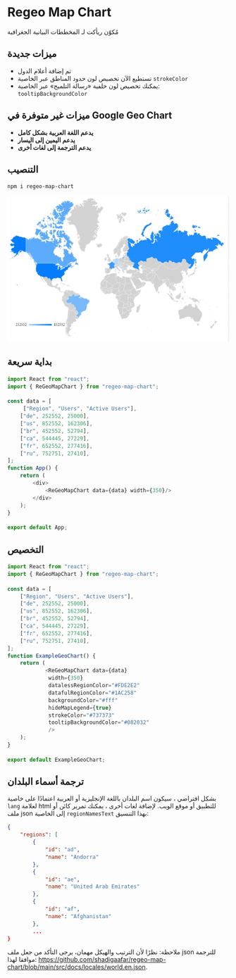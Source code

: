 # Regeo Map Chart 


مًكوّن ريأكت لـ المخططات البيانية الجغرافية

## ميزات جديدة
- تم إضافة أعلام الدول 
- تستطيع الآن تخصيص لون حدود المناطق عبر الخاصية ``strokeColor``
- يمكنك تخصيص لون خلفية «رسالة التلميح» عبر الخاصية: ``tooltipBackgroundColor``

## ميزات غير متوفرة في Google Geo Chart
- **يدعم اللغة العربية بشكل كامل**
-  **يدعم اليمين إلى اليسار**
- **يدعم الترجمة إلى لغات أخرى**


## التنصيب
```sh
npm i regeo-map-chart
```


<img src="https://raw.githubusercontent.com/shadigaafar/regeo-map-chart/main/regoeMap-example.gif" alt="Regeo Map Chart"/>

## بداية سريعة
```javascript
import React from "react";
import { ReGeoMapChart } from "regeo-map-chart";

const data = [
     ["Region", "Users", "Active Users"],
    ["de", 252552, 25000],
    ["us", 852552, 162306],
    ["br", 452552, 52794],
    ["ca", 544445, 27229],
    ["fr", 652552, 277416],
    ["ru", 752751, 27410],
];
function App() {
    return (
        <div>
            <ReGeoMapChart data={data} width={350}/>
        </div>
    );
}

export default App;

```

## التخصيص
```javascript
import React from "react";
import { ReGeoMapChart } from "regeo-map-chart";

const data = [
    ["Region", "Users", "Active Users"],
    ["de", 252552, 25000],
    ["us", 852552, 162306],
    ["br", 452552, 52794],
    ["ca", 544445, 27229],
    ["fr", 652552, 277416],
    ["ru", 752751, 27410],
];
function ExampleGeoChart() {
    return (
            <ReGeoMapChart data={data}
             width={350}
             datalessRegionColor="#FDE2E2"
             datafulRegionColor="#1AC258"
             backgroundColor="#fff"
             hideMapLegend={true}
             strokeColor="#737373"
             tooltipBackgroundColor="#082032"
             />
    );
}

export default ExampleGeoChart;

```

## ترجمة أسماء البلدان
بشكل افتراضي ، سيكون اسم البلدان باللغة الإنجليزية أو العربية اعتمادًا على خاصية ``lang`` لعلامة html للتطبيق أو موقع الويب. لإضافة لغات أخرى ، يمكنك تمرير كائن أو ملف json إلى الخاصية `` regionNamesText `` بهذا التنسيق:

```json
{
    "regions": [
        {
            "id": "ad",
            "name": "Andorra"
        },
        {
            "id": "ae",
            "name": "United Arab Emirates"
        },
        {
            "id": "af",
            "name": "Afghanistan"
        },
        ...
}

```
ملاحظة: نظرًا لأن الترتيب والهيكل مهمان، يرجى التأكد من جعل ملف json للترجمة موافقا لهذا: https://github.com/shadigaafar/regeo-map-chart/blob/main/src/docs/locales/world.en.json. 